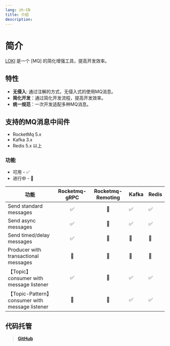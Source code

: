 ```yaml
---
lang: zh-CN
title: 介绍
description: 
---
```

# 简介

[LOKI](https://github.com/guoshiqiufeng/loki) 是一个 [MQ] 的简化增强工具，提高开发效率。

## 特性

- **无侵入**: 通过注解的方式，无侵入式的使用MQ消息。
- **简化开发**：通过简化开发流程，提高开发效率。
- **统一规范**：一次开发适配多种MQ消息。

## 支持的MQ消息中间件

- RocketMq 5.x
- Kafka 3.x
- Redis 5.x 以上

### 功能

* 可用 - ✅
* 进行中 - 🚧

| 功能                                             | Rocketmq-gRPC | Rocketmq-Remoting | Kafka | Redis |   
|------------------------------------------------|:-------------:|:-----------------:|-------|-------| 
| Send standard messages                         |       ✅       |        🚧         | ✅     | ✅     |    
| Send async messages                            |       ✅       |        🚧         | ✅     | ✅     |    
| Send timed/delay messages                      |       ✅       |        🚧         | 🚧    | 🚧    |    
| Producer with transactional messages           |      🚧       |        🚧         | 🚧    | 🚧    |
| 【Topic】 consumer with message listener         |       ✅       |        🚧         | ✅     | ✅     |    
| 【Topic-Pattern】 consumer with message listener |      🚧       |        🚧         | ✅     | ✅     |  

## 代码托管

> **[GitHub](https://github.com/guoshiqiufeng/loki)**
